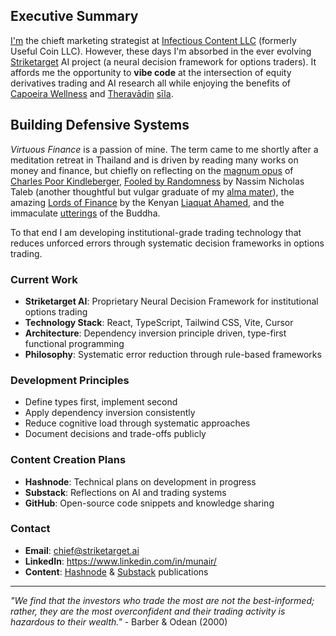 ## Executive Summary

[I'm](https://hashnode.com/@munair) the chieft marketing strategist at [Infectious Content LLC](https://www.infectiouscontent.com/) (formerly Useful Coin LLC). However, these days I'm absorbed in the ever evolving [Striketarget](https://striketarget.ai/) AI project (a neural decision framework for options traders). It affords me the opportunity to **vibe code** at the intersection of equity derivatives trading and AI research all while enjoying the benefits of [Capoeira Wellness](https://www.instagram.com/contramestrezumbi/) and [Theravādin](https://en.wikipedia.org/wiki/Theravada) [sīla](https://drive.google.com/file/d/1qwl-bqy180Foo5kT7_ABpp3uPiv0hEdi/view).

## Building Defensive Systems

*Virtuous Finance* is a passion of mine. The term came to me shortly after a meditation retreat in Thailand and is driven by reading many works on money and finance, but chiefly on reflecting on the [magnum opus](https://www.amazon.com/Manias-Panics-Crashes-Financial-Investment/dp/0471467146) of [Charles Poor Kindleberger](https://en.wikipedia.org/wiki/Charles_P._Kindleberger), [Fooled by Randomness](https://en.wikipedia.org/wiki/Fooled_by_Randomness) by Nassim Nicholas Taleb (another thoughtful but vulgar graduate of my [alma mater](https://www.upenn.edu/)), the amazing [Lords of Finance](https://en.wikipedia.org/wiki/Lords_of_Finance) by the Kenyan [Liaquat Ahamed](https://en.wikipedia.org/wiki/Liaquat_Ahamed), and the immaculate [utterings](https://suttacentral.net/pitaka/sutta?lang=en) of the Buddha.

To that end I am developing institutional-grade trading technology that reduces unforced errors through systematic decision frameworks in options trading.

### Current Work
- **Striketarget AI**: Proprietary Neural Decision Framework for institutional options trading
- **Technology Stack**: React, TypeScript, Tailwind CSS, Vite, Cursor
- **Architecture**: Dependency inversion principle driven, type-first functional programming
- **Philosophy**: Systematic error reduction through rule-based frameworks

### Development Principles
- Define types first, implement second
- Apply dependency inversion consistently
- Reduce cognitive load through systematic approaches
- Document decisions and trade-offs publicly

### Content Creation Plans
- **Hashnode**: Technical plans on development in progress
- **Substack**: Reflections on AI and trading systems
- **GitHub**: Open-source code snippets and knowledge sharing

### Contact
- **Email**: [chief@striketarget.ai](mailto:chief@striketarget.ai)
- **LinkedIn**: https://www.linkedin.com/in/munair/
- **Content**: [Hashnode](https://munair.hashnode.dev/) & [Substack](https://striketarget.substack.com/) publications

---

*"We find that the investors who trade the most are not the best-informed; rather, they are the most overconfident and their trading activity is hazardous to their wealth."* - Barber & Odean (2000)
